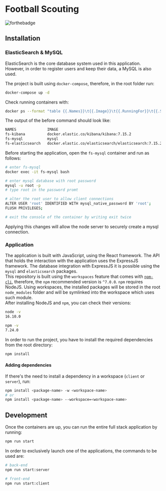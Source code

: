 # Football Scouting

![forthebadge](https://forthebadge.com/images/badges/built-with-love.svg)

## Installation

### ElasticSearch & MySQL

ElasticSearch is the core database system used in this application. However, in order to register users and keep their data, a MySQL is also used.

The project is built using `docker-compose`, therefore, in the root folder run:

```sh
docker-compose up -d
```

Check running containers with:

```sh
docker ps --format "table {{.Names}}\t{{.Image}}\t{{.RunningFor}}\t{{.Status}}"
```

The output of the before command should look like:

```sh
NAMES              IMAGE                                                  CREATED          STATUS
fs-kibana          docker.elastic.co/kibana/kibana:7.15.2                 25 minutes ago   Up 25 minutes
fs-mysql           mysql                                                  25 minutes ago   Up 25 minutes
fs-elasticsearch   docker.elastic.co/elasticsearch/elasticsearch:7.15.2   25 minutes ago   Up 25 minutes

```

Before starting the application, open the `fs-mysql` container and run as follows:

```sh
# enter fs-mysql
docker exec -it fs-mysql bash

# enter mysql database with root password
mysql -u root -p
# type root in the password promt

# alter the root user to allow client connections
ALTER USER 'root' IDENTIFIED WITH mysql_native_password BY 'root';
FLUSH PRIVILEGES;

# exit the console of the container by writing exit twice
```

Applying this changes will allow the node server to securely create a mysql connection.

### Application

The application is built with JavaScript, using the React framework. The API that holds the interaction with the application uses the ExpressJS framework. The database integration with ExpressJS it is possible using the `mysql` and `elasticsearch` packages.  
This repository is built using the `workspaces` feature that comes with [`npm-cli`](https://docs.npmjs.com/cli/v7/using-npm/workspaces), therefore, the `npm` recommended version is `^7.0.0`. `npm` requires NodeJS. Using workspaces, the installed packages will be stored in the root `node_modules` folder and will be symlinked into the workspace which uses such module.  
After installing NodeJS and `npm`, you can check their versions:

```sh
node -v
16.10.0

npm -v
7.24.0
```

In order to run the project, you have to install the required dependencies from the root directory:

```sh
npm install
```

#### Adding dependencies

If there's the need to install a dependency in a workspace (`client` or `server`), run:

```sh
npm install <package-name> -w <workspace-name>
# or
npm install <package-name> --workspace=<workspace-name>
```

## Development

Once the containers are up, you can run the entire full stack application by running:

```sh
npm run start
```

In order to exclusively launch one of the applications, the commands to be used are:

```sh
# back-end
npm run start:server

# front-end
npm run start:client
```
